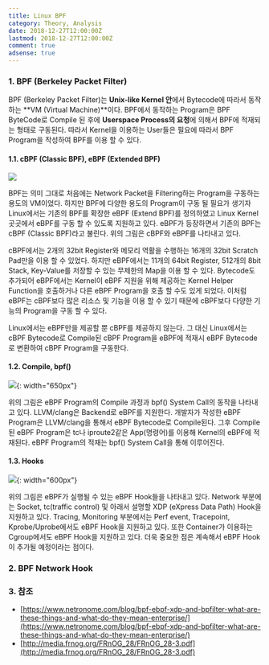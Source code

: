 ```yaml
---
title: Linux BPF
category: Theory, Analysis
date: 2018-12-27T12:00:00Z
lastmod: 2018-12-27T12:00:00Z
comment: true
adsense: true
---
```


### 1. BPF (Berkeley Packet Filter)

BPF (Berkeley Packet Filter)는 **Unix-like Kernel 안**에서 Bytecode에 따라서 동작하는 **VM (Virtual Machine)**이다. BPF에서 동작하는 Program은 BPF ByteCode로 Compile 된 후에 **Userspace Process의 요청**에 의해서 BPF에 적재되는 형태로 구동된다. 따라서 Kernel을 이용하는 User들은 필요에 따라서 BPF Program을 작성하여 BPF를 이용 할 수 있다.

#### 1.1. cBPF (Classic BPF), eBPF (Extended BPF)

![]({{site.baseurl}}/images/theory_analysis/Linux_BPF/cBPF_eBPF.PNG)

BPF는 의미 그대로 처음에는 Network Packet을 Filtering하는 Program을 구동하는 용도의 VM이었다. 하지만 BPF에 다양한 용도의 Program이 구동 될 필요가 생기자 Linux에서는 기존의 BPF를 확장한 eBPF (Extend BPF)를 정의하였고 Linux Kernel 곳곳에서 eBPF를 구동 할 수 있도록 지원하고 있다. eBPF가 등장하면서 기존의 BPF는 cBPF (Classic BPF)라고 불린다. 위의 그림은 cBPF와 eBPF를 나타내고 있다.

cBPF에서는 2개의 32bit Register와 메모리 역활을 수행하는 16개의 32bit Scratch Pad만을 이용 할 수 있었다. 하지만 eBPF에서는 11개의 64bit Register, 512개의 8bit Stack, Key-Value를 저장할 수 있는 무제한의 Map을 이용 할 수 있다. Bytecode도 추가되어 eBPF에서는 Kernel이 eBPF 지원을 위해 제공하는 Kernel Helper Function을 호출하거나 다른 eBPF Program을 호촐 할 수도 있게 되었다. 이처럼 eBPF는 cBPF보다 많은 리소스 및 기능을 이용 할 수 있기 때문에 cBPF보다 다양한 기능의 Program을 구동 할 수 있다.

Linux에서는 eBPF만을 제공할 뿐 cBPF를 제공하지 않는다. 그 대신 Linux에서는 cBPF Bytecode로 Compile된 cBPF Program을 eBPF에 적재시 eBPF Bytecode로 변환하여 cBPF Program을 구동한다.

#### 1.2. Compile, bpf()

![]({{site.baseurl}}/images/theory_analysis/Linux_BPF/Compile_bpf_Syscall.PNG){: width="650px"}

위의 그림은 eBPF Program의 Compile 과정과 bpf() System Call의 동작을 나타내고 있다. LLVM/clang은 Backend로 eBPF를 지원한다. 개발자가 작성한 eBPF Program은 LLVM/clang을 통해서 eBPF Bytecode로 Compile된다. 그후 Compile된 eBPF Program은 tc나 iproute2같은 App(명령어)를 이용해 Kernel의 eBPF에 적재된다.  eBPF Program의 적재는 bpf() System Call을 통해 이루어진다.

#### 1.3. Hooks

![]({{site.baseurl}}/images/theory_analysis/Linux_BPF/BPF_Hook.PNG){: width="600px"}

위의 그림은 eBPF가 실행될 수 있는 eBPF Hook들을 나타내고 있다. Network 부분에는 Socket, tc(traffic control) 및 아래서 설명할 XDP (eXpress Data Path) Hook을 지원하고 있다. Tracing, Monitoring 부분에서는 Perf event, Tracepoint, Kprobe/Uprobe에서도 eBPF Hook을 지원하고 있다. 또한 Container가 이용하는 Cgroup에서도 eBPF Hook을 지원하고 있다. 더욱 중요한 점은 계속해서 eBPF Hook이 추가될 예정이라는 점이다.

### 2. BPF Network Hook

### 3. 참조

* [https://www.netronome.com/blog/bpf-ebpf-xdp-and-bpfilter-what-are-these-things-and-what-do-they-mean-enterprise/](https://www.netronome.com/blog/bpf-ebpf-xdp-and-bpfilter-what-are-these-things-and-what-do-they-mean-enterprise/)
* [http://media.frnog.org/FRnOG_28/FRnOG_28-3.pdf](http://media.frnog.org/FRnOG_28/FRnOG_28-3.pdf)